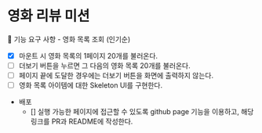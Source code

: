 # 영화 리뷰 미션

🎯 기능 요구 사항 - 영화 목록 조회 (인기순)

- [x] 마운트 시 영화 목록의 1페이지 20개를 불러온다.
- [ ] 더보기 버튼을 누르면 그 다음의 영화 목록 20개를 불러온다.
- [ ] 페이지 끝에 도달한 경우에는 더보기 버튼을 화면에 출력하지 않는다.
- [ ] 영화 목록 아이템에 대한 Skeleton UI를 구현한다.

- 배포
  - [] 실행 가능한 페이지에 접근할 수 있도록 github page 기능을 이용하고, 해당 링크를 PR과 README에 작성한다.
